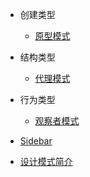 - 创建类型

  * [原型模式](DesignMode/创建类型/原型模式.md)
  
- 结构类型

  * [代理模式](DesignMode/结构类型/代理模式.md)
  
- 行为类型

  * [观察者模式](DesignMode/行为类型/观察者模式.md)
  
* [Sidebar](DesignMode/_sidebar.md)

* [设计模式简介](DesignMode/设计模式简介.md)
